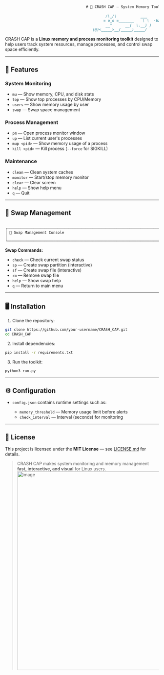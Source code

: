 ```markdown

                                     # 🚨 CRASH CAP — System Memory Toolkit
                                                                    
                                              /\_/\           ___
                                             = o_o =_______    \ \  -bz7-
                                              __^      __(  \.__) )
                                        (@)<_____>__(_____)_____/
```


CRASH CAP is a **Linux memory and process monitoring toolkit** designed to help users track system resources, manage processes, and control swap space efficiently.  

---

## 🔹 Features

### **System Monitoring**
- `mu` — Show memory, CPU, and disk stats  
- `top` — Show top processes by CPU/Memory  
- `users` — Show memory usage by user  
- `swap` — Swap space management  

### **Process Management**
- `pm` — Open process monitor window  
- `up` — List current user's processes  
- `mup <pid>` — Show memory usage of a process  
- `kill <pid>` — Kill process (`--force` for SIGKILL)  

### **Maintenance**
- `clean` — Clean system caches  
- `monitor` — Start/stop memory monitor  
- `clear` — Clear screen  
- `help` — Show help menu  
- `q` — Quit  

---

## 🔹 Swap Management

```

╭───────────────────────────────────────────────────────────────────────╮
│ 🔷 Swap Management Console                                            │
╰───────────────────────────────────────────────────────────────────────╯

````

**Swap Commands:**
- `check` — Check current swap status  
- `sp` — Create swap partition (interactive)  
- `sf` — Create swap file (interactive)  
- `rm` — Remove swap file  
- `help` — Show swap help  
- `q` — Return to main menu  

---

## 🖥️ Installation

1. Clone the repository:

```bash
git clone https://github.com/your-username/CRASH_CAP.git
cd CRASH_CAP
````

2. Install dependencies:

```bash
pip install -r requirements.txt
```

3. Run the toolkit:

```bash
python3 run.py
```

---

## ⚙️ Configuration

* `config.json` contains runtime settings such as:

  * `memory_threshold` — Memory usage limit before alerts
  * `check_interval` — Interval (seconds) for monitoring

---

## 📄 License

This project is licensed under the **MIT License** — see [LICENSE.md](LICENSE.md) for details.



> CRASH CAP makes system monitoring and memory management **fast, interactive, and visual** for Linux users.
> <img width="1365" height="649" alt="image" src="https://github.com/user-attachments/assets/6048e087-7216-47d3-9a81-0483fbdbba26" />

